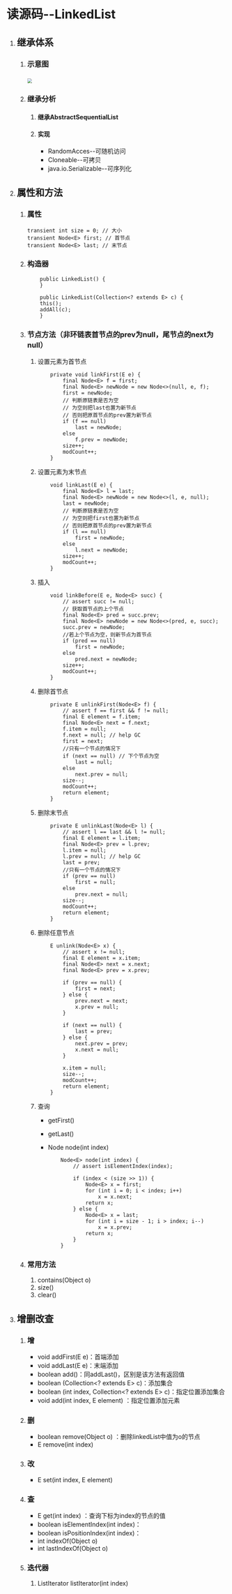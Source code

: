 # 读源码--LinkedList

1. ## 继承体系

   1. ### 示意图

      ### <img src="E:\Project\JavaStudy\week_01\08\LinkedList继承体系.jpg" style="zoom:67%;" />

   2. ### 继承分析

      1. #### 继承AbstractSequentialList

      2. #### 实现

         - RandomAcces--可随机访问
         - Cloneable--可拷贝
         - java.io.Serializable--可序列化

2. ## 属性和方法

   1. ### 属性

      ```
      transient int size = 0; // 大小
      transient Node<E> first; // 首节点
      transient Node<E> last; // 末节点
      ```

   2. ### 构造器

      ```
          public LinkedList() {
          }
          
          public LinkedList(Collection<? extends E> c) {
          this();
          addAll(c);
          }
      ```

   3. ### 节点方法（非环链表首节点的prev为null，尾节点的next为null）

      1. 设置元素为首节点

         ```
             private void linkFirst(E e) {
                 final Node<E> f = first;
                 final Node<E> newNode = new Node<>(null, e, f);
                 first = newNode;
                 // 判断原链表是否为空
                 // 为空则把last也置为新节点
                 // 否则把原首节点的prev置为新节点
                 if (f == null)
                     last = newNode;
                 else
                     f.prev = newNode;
                 size++;
                 modCount++;
             }
         ```

      2. 设置元素为末节点

         ```
             void linkLast(E e) {
                 final Node<E> l = last;
                 final Node<E> newNode = new Node<>(l, e, null);
                 last = newNode;
                 // 判断原链表是否为空
                 // 为空则把first也置为新节点
                 // 否则把原首节点的prev置为新节点
                 if (l == null)
                     first = newNode;
                 else
                     l.next = newNode;
                 size++;
                 modCount++;
             }
         ```

      3. 插入

         ```
             void linkBefore(E e, Node<E> succ) {
                 // assert succ != null;
                 // 获取首节点的上个节点
                 final Node<E> pred = succ.prev; 
                 final Node<E> newNode = new Node<>(pred, e, succ);
                 succ.prev = newNode;
                 //若上个节点为空，则新节点为首节点
                 if (pred == null)
                     first = newNode;
                 else
                     pred.next = newNode;
                 size++;
                 modCount++;
             }
         ```

      4. 删除首节点

                 private E unlinkFirst(Node<E> f) {
                     // assert f == first && f != null;
                     final E element = f.item;
                     final Node<E> next = f.next;
                     f.item = null;
                     f.next = null; // help GC
                     first = next;
                     //只有一个节点的情况下
                     if (next == null) // 下个节点为空
                         last = null;
                     else
                         next.prev = null;
                     size--;
                     modCount++;
                     return element;
                 }

      5. 删除末节点

         ```
             private E unlinkLast(Node<E> l) {
                 // assert l == last && l != null;
                 final E element = l.item;
                 final Node<E> prev = l.prev;
                 l.item = null;
                 l.prev = null; // help GC
                 last = prev;
                 //只有一个节点的情况下
                 if (prev == null)
                     first = null;
                 else
                     prev.next = null;
                 size--;
                 modCount++;
                 return element;
             }
         ```

      6. 删除任意节点

         ```
             E unlink(Node<E> x) {
                 // assert x != null;
                 final E element = x.item;
                 final Node<E> next = x.next;
                 final Node<E> prev = x.prev;
         
                 if (prev == null) {
                     first = next;
                 } else {
                     prev.next = next;
                     x.prev = null;
                 }
         
                 if (next == null) {
                     last = prev;
                 } else {
                     next.prev = prev;
                     x.next = null;
                 }
         
                 x.item = null;
                 size--;
                 modCount++;
                 return element;
             }
         ```

      7. 查询

         - getFirst()

         - getLast()

         - Node<E> node(int index) 

           ```
               Node<E> node(int index) {
                   // assert isElementIndex(index);
           
                   if (index < (size >> 1)) {
                       Node<E> x = first;
                       for (int i = 0; i < index; i++)
                           x = x.next;
                       return x;
                   } else {
                       Node<E> x = last;
                       for (int i = size - 1; i > index; i--)
                           x = x.prev;
                       return x;
                   }
               }
           ```

           

   4. ### 常用方法

      1. contains(Object o)
      2. size()
      3. clear()

3. ## 增删改查

   1. ### 增

      - void addFirst(E e)：首端添加
      - void addLast(E e)：末端添加
      - boolean add()：同addLast()，区别是该方法有返回值
      - boolean (Collection<? extends E> c)：添加集合
      - boolean (int index, Collection<? extends E> c)：指定位置添加集合
      - void add(int index, E element) ：指定位置添加元素

   2. ### 删

      - boolean remove(Object o) ：删除linkedList中值为o的节点
      - E remove(int index) 

   3. ### 改

      - E set(int index, E element) 

   4. ### 查

      - E get(int index) ：查询下标为index的节点的值
      - boolean isElementIndex(int index)：
      - boolean isPositionIndex(int index)：
      - int indexOf(Object o) 
      - int lastIndexOf(Object o)

   5. ### 迭代器

      1. ListIterator<E> listIterator(int index)



### 

